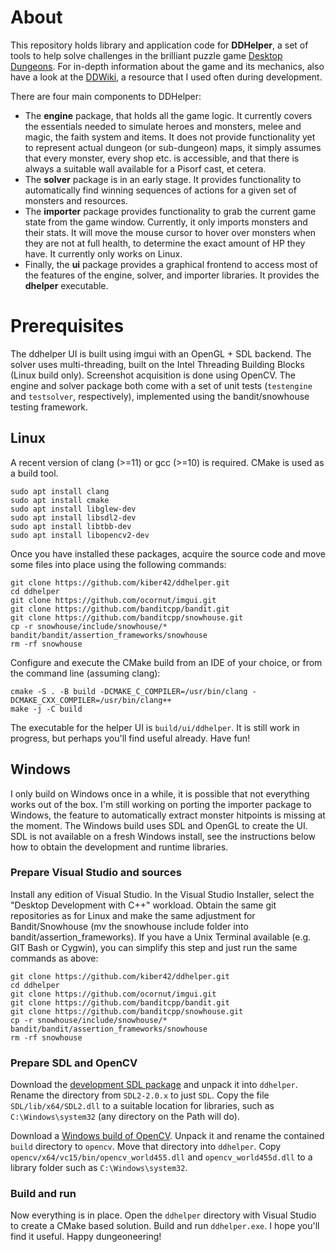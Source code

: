 # About

This repository holds library and application code for **DDHelper**, a set of tools to help solve challenges in the brilliant puzzle game [Desktop Dungeons](http://www.desktopdungeons.net/).  For in-depth information about the game and its mechanics, also have a look at the [DDWiki](http://www.qcfdesign.com/wiki/DesktopDungeons/index.php?title=Desktop_Dungeons), a resource that I used often during development.

There are four main components to DDHelper:

- The **engine** package, that holds all the game logic.  It currently covers the essentials needed to simulate heroes and monsters, melee and magic, the faith system and items.  It does not provide functionality yet to represent actual dungeon (or sub-dungeon) maps, it simply assumes that every monster, every shop etc. is accessible, and that there is always a suitable wall available for a Pisorf cast, et cetera.
- The **solver** package is in an early stage.  It provides functionality to automatically find winning sequences of actions for a given set of monsters and resources.
- The **importer** package provides functionality to grab the current game state from the game window.  Currently, it only imports monsters and their stats.  It will move the mouse cursor to hover over monsters when they are not at full health, to determine the exact amount of HP they have.  It currently only works on Linux.
- Finally, the **ui** package provides a graphical frontend to access most of the features of the engine, solver, and importer libraries.  It provides the **dhelper** executable.

# Prerequisites

The ddhelper UI is built using imgui with an OpenGL + SDL backend.  The solver uses multi-threading, built on the Intel Threading Building Blocks (Linux build only).  Screenshot acquisition is done using OpenCV.  The engine and solver package both come with a set of unit tests (`testengine` and `testsolver`, respectively), implemented using the bandit/snowhouse testing framework.

## Linux

A recent version of clang (>=11) or gcc (>=10) is required.  CMake is used as a build tool.

```
sudo apt install clang
sudo apt install cmake
sudo apt install libglew-dev
sudo apt install libsdl2-dev
sudo apt install libtbb-dev
sudo apt install libopencv2-dev
```

Once you have installed these packages, acquire the source code and move some files into place using the following commands:

```
git clone https://github.com/kiber42/ddhelper.git
cd ddhelper
git clone https://github.com/ocornut/imgui.git
git clone https://github.com/banditcpp/bandit.git
git clone https://github.com/banditcpp/snowhouse.git
cp -r snowhouse/include/snowhouse/* bandit/bandit/assertion_frameworks/snowhouse
rm -rf snowhouse
```

Configure and execute the CMake build from an IDE of your choice, or from the command line (assuming clang):

```
cmake -S . -B build -DCMAKE_C_COMPILER=/usr/bin/clang -DCMAKE_CXX_COMPILER=/usr/bin/clang++
make -j -C build
```

The executable for the helper UI is `build/ui/ddhelper`.  It is still work in progress, but perhaps you'll find useful already.  Have fun!

## Windows

I only build on Windows once in a while, it is possible that not everything works out of the box.  I'm still working on porting the importer package to Windows, the feature to automatically extract monster hitpoints is missing at the moment.  The Windows build uses SDL and OpenGL to create the UI.  SDL is not available on a fresh Windows install, see the instructions below how to obtain the development and runtime libraries.

### Prepare Visual Studio and sources
Install any edition of Visual Studio.  In the Visual Studio Installer, select the "Desktop Development with C++" workload.  Obtain the same git repositories as for Linux and make the same adjustment for Bandit/Snowhouse (mv the snowhouse include folder into bandit/assertion_frameworks).  If you have a Unix Terminal available (e.g. GIT Bash or Cygwin), you can simplify this step and just run the same commands as above:

```
git clone https://github.com/kiber42/ddhelper.git
cd ddhelper
git clone https://github.com/ocornut/imgui.git
git clone https://github.com/banditcpp/bandit.git
git clone https://github.com/banditcpp/snowhouse.git
cp -r snowhouse/include/snowhouse/* bandit/bandit/assertion_frameworks/snowhouse
rm -rf snowhouse
```

### Prepare SDL and OpenCV
Download the [development SDL package](https://www.libsdl.org/release/SDL2-devel-2.0.22-VC.zip) and unpack it into `ddhelper`.  Rename the directory from `SDL2-2.0.x` to just `SDL`.  Copy the file `SDL/lib/x64/SDL2.dll` to a suitable location for libraries, such as `C:\Windows\system32` (any directory on the Path will do).

Download a [Windows build of OpenCV](https://opencv.org/releases/).  Unpack it and rename the contained `build` directory to `opencv`.  Move that directory into `ddhelper`.  Copy `opencv/x64/vc15/bin/opencv_world455.dll` and `opencv_world455d.dll` to a library folder such as `C:\Windows\system32`.

### Build and run
Now everything is in place.  Open the `ddhelper` directory with Visual Studio to create a CMake based solution.  Build and run `ddhelper.exe`.  I hope you'll find it useful.  Happy dungeoneering!
